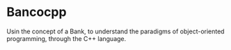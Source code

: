 # Bancocpp
Usin the concept of a Bank, to understand the paradigms of object-oriented programming, through the C++ language.
